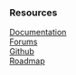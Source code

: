 ### Resources
[Documentation](https://docs.unity3d.com/Packages/com.unity.inputsystem@latest)  
[Forums](https://forum.unity.com/forums/input-system.103/)  
[Github](https://github.com/Unity-Technologies/InputSystem)  
[Roadmap](https://unity.com/roadmap/unity-platform/gameplay-ui-design)    